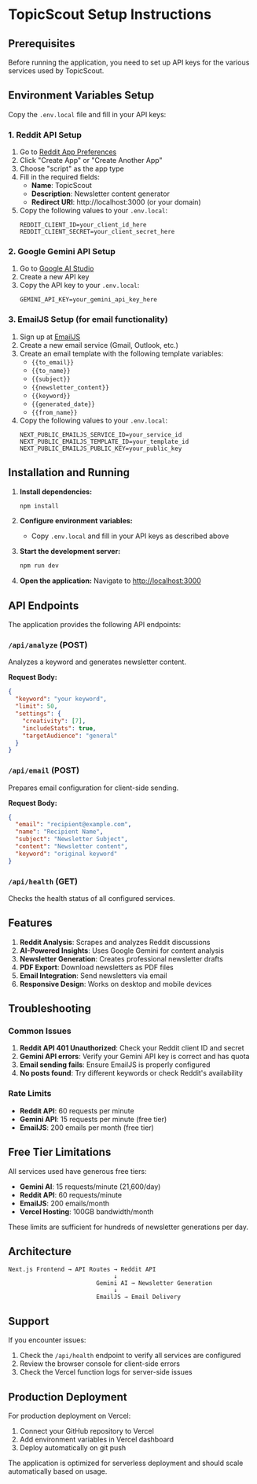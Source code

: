 # TopicScout Setup Instructions

## Prerequisites

Before running the application, you need to set up API keys for the various services used by TopicScout.

## Environment Variables Setup

Copy the `.env.local` file and fill in your API keys:

### 1. Reddit API Setup

1. Go to [Reddit App Preferences](https://www.reddit.com/prefs/apps)
2. Click "Create App" or "Create Another App"
3. Choose "script" as the app type
4. Fill in the required fields:
   - **Name**: TopicScout
   - **Description**: Newsletter content generator
   - **Redirect URI**: http://localhost:3000 (or your domain)
5. Copy the following values to your `.env.local`:
   ```
   REDDIT_CLIENT_ID=your_client_id_here
   REDDIT_CLIENT_SECRET=your_client_secret_here
   ```

### 2. Google Gemini API Setup

1. Go to [Google AI Studio](https://makersuite.google.com/app/apikey)
2. Create a new API key
3. Copy the API key to your `.env.local`:
   ```
   GEMINI_API_KEY=your_gemini_api_key_here
   ```

### 3. EmailJS Setup (for email functionality)

1. Sign up at [EmailJS](https://www.emailjs.com/)
2. Create a new email service (Gmail, Outlook, etc.)
3. Create an email template with the following template variables:
   - `{{to_email}}`
   - `{{to_name}}`
   - `{{subject}}`
   - `{{newsletter_content}}`
   - `{{keyword}}`
   - `{{generated_date}}`
   - `{{from_name}}`
4. Copy the following values to your `.env.local`:
   ```
   NEXT_PUBLIC_EMAILJS_SERVICE_ID=your_service_id
   NEXT_PUBLIC_EMAILJS_TEMPLATE_ID=your_template_id
   NEXT_PUBLIC_EMAILJS_PUBLIC_KEY=your_public_key
   ```

## Installation and Running

1. **Install dependencies:**
   ```bash
   npm install
   ```

2. **Configure environment variables:**
   - Copy `.env.local` and fill in your API keys as described above

3. **Start the development server:**
   ```bash
   npm run dev
   ```

4. **Open the application:**
   Navigate to [http://localhost:3000](http://localhost:3000)

## API Endpoints

The application provides the following API endpoints:

### `/api/analyze` (POST)
Analyzes a keyword and generates newsletter content.

**Request Body:**
```json
{
  "keyword": "your keyword",
  "limit": 50,
  "settings": {
    "creativity": [7],
    "includeStats": true,
    "targetAudience": "general"
  }
}
```

### `/api/email` (POST)
Prepares email configuration for client-side sending.

**Request Body:**
```json
{
  "email": "recipient@example.com",
  "name": "Recipient Name",
  "subject": "Newsletter Subject",
  "content": "Newsletter content",
  "keyword": "original keyword"
}
```

### `/api/health` (GET)
Checks the health status of all configured services.

## Features

1. **Reddit Analysis**: Scrapes and analyzes Reddit discussions
2. **AI-Powered Insights**: Uses Google Gemini for content analysis
3. **Newsletter Generation**: Creates professional newsletter drafts
4. **PDF Export**: Download newsletters as PDF files
5. **Email Integration**: Send newsletters via email
6. **Responsive Design**: Works on desktop and mobile devices

## Troubleshooting

### Common Issues

1. **Reddit API 401 Unauthorized**: Check your Reddit client ID and secret
2. **Gemini API errors**: Verify your Gemini API key is correct and has quota
3. **Email sending fails**: Ensure EmailJS is properly configured
4. **No posts found**: Try different keywords or check Reddit's availability

### Rate Limits

- **Reddit API**: 60 requests per minute
- **Gemini API**: 15 requests per minute (free tier)
- **EmailJS**: 200 emails per month (free tier)

## Free Tier Limitations

All services used have generous free tiers:

- **Gemini AI**: 15 requests/minute (21,600/day)
- **Reddit API**: 60 requests/minute
- **EmailJS**: 200 emails/month
- **Vercel Hosting**: 100GB bandwidth/month

These limits are sufficient for hundreds of newsletter generations per day.

## Architecture

```
Next.js Frontend → API Routes → Reddit API
                              ↓
                         Gemini AI → Newsletter Generation
                              ↓
                         EmailJS → Email Delivery
```

## Support

If you encounter issues:

1. Check the `/api/health` endpoint to verify all services are configured
2. Review the browser console for client-side errors
3. Check the Vercel function logs for server-side issues

## Production Deployment

For production deployment on Vercel:

1. Connect your GitHub repository to Vercel
2. Add environment variables in Vercel dashboard
3. Deploy automatically on git push

The application is optimized for serverless deployment and should scale automatically based on usage.
